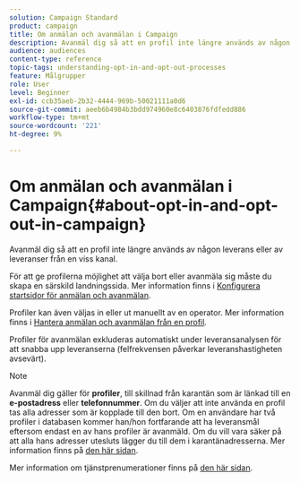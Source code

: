 ```yaml
---
solution: Campaign Standard
product: campaign
title: Om anmälan och avanmälan i Campaign
description: Avanmäl dig så att en profil inte längre används av någon leverans eller av leveranser från en viss kanal.
audience: audiences
content-type: reference
topic-tags: understanding-opt-in-and-opt-out-processes
feature: Målgrupper
role: User
level: Beginner
exl-id: ccb35aeb-2b32-4444-969b-50021111a0d6
source-git-commit: aeeb6b4984b3bdd974960e8c6403876fdfedd886
workflow-type: tm+mt
source-wordcount: '221'
ht-degree: 9%

---
```


# Om anmälan och avanmälan i Campaign{#about-opt-in-and-opt-out-in-campaign}

Avanmäl dig så att en profil inte längre används av någon leverans eller av leveranser från en viss kanal.

För att ge profilerna möjlighet att välja bort eller avanmäla sig måste du skapa en särskild landningssida. Mer information finns i [Konfigurera startsidor för anmälan och avanmälan](../../audiences/using/managing-opt-in-and-opt-out-in-campaign.md#setting-up-opt-in-and-opt-out-landing-pages).

Profiler kan även väljas in eller ut manuellt av en operator. Mer information finns i [Hantera anmälan och avanmälan från en profil](../../audiences/using/managing-opt-in-and-opt-out-in-campaign.md#managing-opt-in-and-opt-out-from-a-profile).

Profiler för avanmälan exkluderas automatiskt under leveransanalysen för att snabba upp leveranserna (felfrekvensen påverkar leveranshastigheten avsevärt).

>[!NOTE]
>
>Avanmäl dig gäller för **profiler**, till skillnad från karantän som är länkad till en **e-postadress** eller **telefonnummer**. Om du väljer att inte använda en profil tas alla adresser som är kopplade till den bort. Om en användare har två profiler i databasen kommer han/hon fortfarande att ha leveransmål eftersom endast en av hans profiler är avanmäld. Om du vill vara säker på att alla hans adresser utesluts lägger du till dem i karantänadresserna. Mer information finns på [den här sidan](../../sending/using/understanding-quarantine-management.md#identifying-quarantined-addresses-for-the-entire-platform).

Mer information om tjänstprenumerationer finns på [den här sidan](../../audiences/using/about-subscriptions.md).
